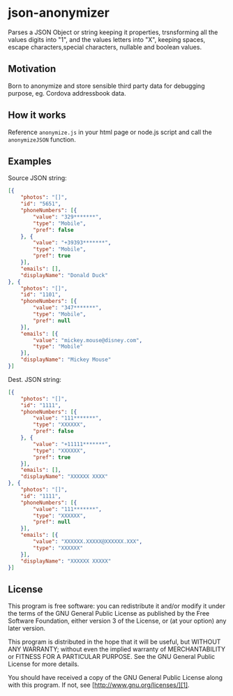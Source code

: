 # json-anonymizer

Parses a JSON Object or string keeping it properties, trsnsforming all the values digits into "1", and the values letters into "X", keeping spaces, escape characters,special characters, nullable and boolean values.

## Motivation

Born to anonymize and store sensible third party data for debugging purpose, eg. Cordova addressbook data.

## How it works

Reference `anonymize.js` in your html page or node.js script and call the `anonymizeJSON` function.

## Examples

Source JSON string:

```json
[{
    "photos": "[]",
    "id": "5651",
    "phoneNumbers": [{
        "value": "329*******",
        "type": "Mobile",
        "pref": false
    }, {
        "value": "+39393*******",
        "type": "Mobile",
        "pref": true
    }],
    "emails": [],
    "displayName": "Donald Duck"
}, {
    "photos": "[]",
    "id": "1101",
    "phoneNumbers": [{
        "value": "347*******",
        "type": "Mobile",
        "pref": null
    }],
    "emails": [{
        "value": "mickey.mouse@disney.com",
        "type": "Mobile"
    }],
    "displayName": "Mickey Mouse"
}]
```

Dest. JSON string:

```json
[{
    "photos": "[]",
    "id": "1111",
    "phoneNumbers": [{
        "value": "111*******",
        "type": "XXXXXX",
        "pref": false
    }, {
        "value": "+11111*******",
        "type": "XXXXXX",
        "pref": true
    }],
    "emails": [],
    "displayName": "XXXXXX XXXX"
}, {
    "photos": "[]",
    "id": "1111",
    "phoneNumbers": [{
        "value": "111*******",
        "type": "XXXXXX",
        "pref": null
    }],
    "emails": [{
        "value": "XXXXXX.XXXXX@XXXXXX.XXX",
        "type": "XXXXXX"
    }],
    "displayName": "XXXXXX XXXXX"
}]
```

## License

This program is free software: you can redistribute it and/or modify it under the terms of the GNU General Public License as published by the Free Software Foundation, either version 3 of the License, or (at your option) any later version.

This program is distributed in the hope that it will be useful, but WITHOUT ANY WARRANTY; without even the implied warranty of MERCHANTABILITY or FITNESS FOR A PARTICULAR PURPOSE. See the GNU General Public License for more details.

You should have received a copy of the GNU General Public License along with this program. If not, see [http://www.gnu.org/licenses/][1].

[1]: http://www.gnu.org/licenses/
